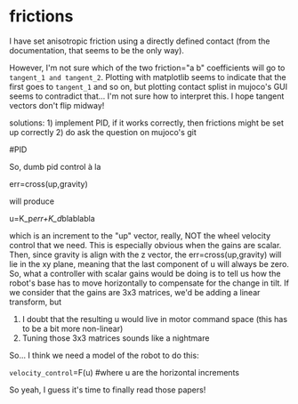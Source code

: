 # frictions

I have set anisotropic friction using a directly defined contact (from the documentation, that seems to be the only way).

However, I'm not sure which of the two friction="a b" coefficients will go to `tangent_1 and tangent_2`. Plotting with matplotlib seems to indicate that the first goes to `tangent_1` and so on,
but plotting contact splist in mujoco's GUI seems to contradict that... I'm not sure how to interpret this. I hope tangent vectors don't flip midway!

solutions: 1) implement PID, if it works correctly, then frictions might be set up correctly
           2) do ask the question on mujoco's git

#PID

So, dumb pid control à la 

err=cross(up,gravity)

will produce 

u=K_p*err+K_d*blablabla

which is an increment to the "up" vector, really, NOT the wheel velocity control that we need. This is especially obvious when the gains are scalar. Then, since gravity is align with the z vector,
the err=cross(up,gravity) will lie in the xy plane, meaning that the last component of u will always be zero. So, what a controller with scalar gains would be doing is to tell us how the robot's 
base has to move horizontally to compensate for the change in tilt. If we consider that the gains are 3x3 matrices, we'd be adding a linear transform, but 
 1. I doubt that the resulting u would live in motor command space (this has to be a bit more non-linear)
 2. Tuning those 3x3 matrices sounds like a nightmare

So... I think we need a model of the robot to do this:

   `velocity_control`=F(u) #where u are the horizontal increments 

So yeah, I guess it's time to finally read those papers!
